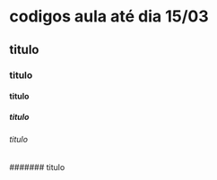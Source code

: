 # codigos aula até dia 15/03
## titulo 
### titulo
#### titulo
##### titulo
###### titulo
####### titulo
